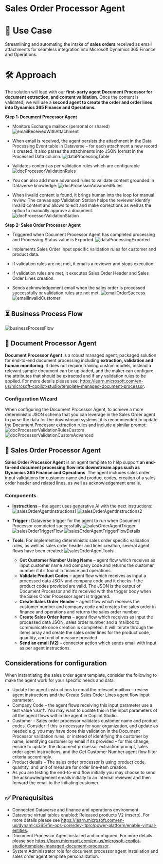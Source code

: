 # Sales Order Processor Agent

# 🧩 Use Case
Streamlining and automating the intake of **sales orders** received as email attachments for seamless integration into Microsoft Dynamics 365 Finance and Operations.
# 🛠️ Approach
The solution will lead with our **first-party agent Document Processor for document extraction, and content validation**. Once the content is validated, we will use a **second agent to create the order and order lines into Dynamics 365 Finance and Operations.**

**Step 1: Document Processor Agent**
- Monitors Exchange mailbox (personal or shared)
![emailReceivedWithAttachment](images/emailReceivedWithAttachment.png)

- When email is received, the agent persists the attachment in the Data Processing Event table in Dataverse – for each attachment a new record is created. It also parses the attachments into JSON format in the Processed Data column.
![dataProcessingTable](images/dataProcessingTable.png)

- Validates content as per validation rules which are configurable
![docProcessorValidationRules](images/docProcessorValidationRules.png)

- You can also add more advanced rules to validate content grounded in Dataverse knowledge:
![docProcessorAdvancedRules](images/docProcessorAdvancedRules.png)

- When invalid content is found, it brings human into the loop for manual review. The canvas app Validation Station helps the reviewer identify invalid content and allows to edit and make corrections as well as the option to manually approve a document.
![docProcessorValidationStation](images/docProcessorValidationStation2.png)



**Step 2: Sales Order Processor Agent**
- Triggered when Document Processor Agent has completed processing and Processing Status value is Exported.
![dataProcessingExported](images/dataProcessingExported.png)


- Implements Sales Order input specific validation rules for customer and product data.
- If validation rules are not met, it emails a reviewer and stops execution.
- If validation rules are met, it executes Sales Order Header and Sales Order Lines creation.
- Sends acknowledgement email when the sales order is processed successfully or validation rules are not met.
![emailOrderSuccess](images/emailOrderSuccess.png)
![emailInvalidCustomer](images/emailInvalidCustomer.png)

## ⏳ Business Process Flow
![businessProcessFlow](images/businessProcessFlow.png)


## 📄 Document Processor Agent
**Document Processor Agent** is a robust managed agent, packaged solution for end-to-end document processing including **extraction, validation and human monitoring**. It does not require training custom models, instead a relevant sample document can be uploaded, and the maker can configure the attributes that should be extracted and if any validation rules to be applied. For more details please see: https://learn.microsoft.com/en-us/microsoft-copilot-studio/template-managed-document-processor.
### Configuration Wizard
When configuring the Document Processor Agent, to achieve a more deterministic JSON schema that you can leverage in the Sales Order agent to parse the data for the downstream systems, it is recommended to update the Document Processor extraction rules and include a similar prompt: 
![docProcessorValidationRulesCustom](images/docProcessorValidationRulesCustom.png)
![docProcessorValidationCustomAdvanced](images/docProcessorValidationCustomAdvanced.png)

## 🤖 Sales Order Processor Agent
**Sales Order Processor Agent** is an agent template to help support **an end-to-end document processing flow into downstream apps such as Dynamics 365 Finance and Operations**. The agent includes sales order input validations for customer name and product codes, creation of a sales order header and related lines, as well as acknowledgement emails.
### Components
- **Instructions** – the agent uses generative AI with the next instructions:
![salesOrderAgentInstructions1](images/salesOrderAgentInstructions1.png)
![salesOrderAgentInstructions2](images/salesOrderAgentInstructions2.png)

- **Trigger** : Dataverse trigger for the agent to run when Document Processor completed successfully
![salesOrderAgentTrigger](images/salesOrderAgentTrigger.png)
![salesOrderTriggerFlow](images/salesOrderTriggerFlow.png) 
![salesOrderAgentTriggerFlowDetails](images/salesOrderAgentTriggerFlowDetails.png)


- **Tools**: For implementing deterministic sales order specific validation rules, as well as sales order header and lines creation, several agent flows have been created:
![salesOrderAgentTools](images/salesOrderAgentTools.png)

  - **Get Customer Number Using Name** – agent flow which receives as input customer name and company code and returns the customer number if it’s found in finance and operations.
  - **Validate Product Codes** – agent flow which receives as input a processed data JSON and company code and it checks if the product codes provided are valid. The JSON is the output of Document Processor and it’s received with the trigger body when the Sales Order Processor agent is triggered.
  - **Create Sales Order Header** – agent flow which receives the customer number and company code and creates the sales order in finance and operations and returns the sales order number.
  - **Create Sales Order Items** – agent flow which receives as input the processed data JSON, sales order number and a mailbox to communicate once creation is completed. It will iterate through the items array and create the sales order lines for the product code, quantity, and unit of measure provided.
  - **Send an email (V2)** – connector action which sends email with input as per agent instructions.

## Considerations for configuration
When instantiating the sales order agent template, consider the following to make the agent work for your specific needs and data:
 - Update the agent instructions to email the relevant mailbox – review agent instructions and the Create Sales Order Lines agent flow input parameter.
 - Company Code – the agent flows receiving this input parameter use a test value ‘usmf’. You may want to update this in the input parameters of all the agent flows within the agent in Copilot Studio.
 - Customer - Sales order processor validates customer name and product codes. Consider if this is necessary for your organization, and update as needed e.g. you may have done this validation in the Document Processor validation rules, or instead of identifying the customer by name, identifying customer by email if its provided – for this change, ensure to update: the document processor extraction prompt, sales order agent instructions, and the Get Customer Number agent flow filter criteria accordingly.
- Product details – The sales order processor is using product code, quantity, and unit of measure for order line-item creation.
- As you are testing the end-to-end flow initially you may choose to send the acknowledgement emails initially to an internal reviewer and then forward the email to the initiating customer.

## ✅ Prerequisites
 - Connected Dataverse and finance and operations environment
 - Dataverse virtual tables enabled: Released products V2 (mserp). For more details please see https://learn.microsoft.com/en-us/dynamics365/fin-ops-core/dev-itpro/power-platform/enable-virtual-entities.
 - Document Processor Agent installed and configured. For more details please see https://learn.microsoft.com/en-us/microsoft-copilot-studio/template-managed-document-processor.
 - System Administrator role for document processor agent installation and sales order agent template personalization.